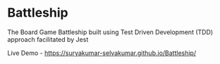 # Battleship

The Board Game Battleship built using Test Driven Development (TDD) approach facilitated by Jest

Live Demo - https://suryakumar-selvakumar.github.io/Battleship/


